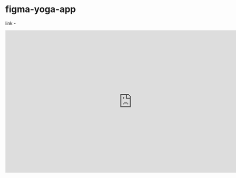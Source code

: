 # figma-yoga-app

link -
<iframe style="border: 1px solid rgba(0, 0, 0, 0.1);" width="800" height="450" src="https://www.figma.com/embed?embed_host=share&url=https%3A%2F%2Fwww.figma.com%2Ffile%2FdP0qDvBeexvXxNCkjEJhBr%2Fyoga-tutor%3Fnode-id%3D25%253A5%26t%3D9cJAfu5no7OHamKP-1" allowfullscreen></iframe>

